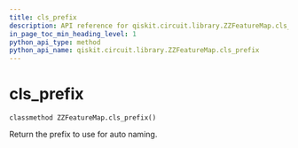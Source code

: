 ```yaml
---
title: cls_prefix
description: API reference for qiskit.circuit.library.ZZFeatureMap.cls_prefix
in_page_toc_min_heading_level: 1
python_api_type: method
python_api_name: qiskit.circuit.library.ZZFeatureMap.cls_prefix
---
```


# cls\_prefix

<span id="qiskit.circuit.library.ZZFeatureMap.cls_prefix" />

`classmethod ZZFeatureMap.cls_prefix()`

Return the prefix to use for auto naming.

